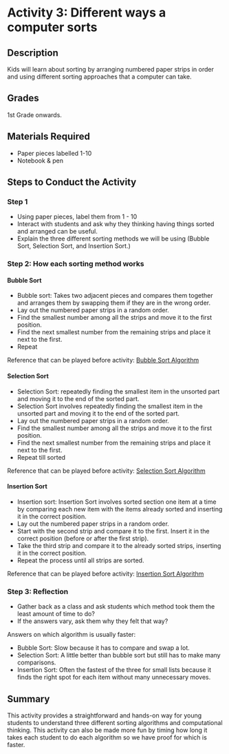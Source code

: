 # Activity 3: Different ways a computer sorts

## Description

Kids will learn about sorting by arranging numbered paper strips in order and using different sorting approaches that a computer can take.

## Grades

1st Grade onwards.

## Materials Required

* Paper pieces labelled 1-10
* Notebook & pen

## Steps to Conduct the Activity

### Step 1

* Using paper pieces, label them from 1 - 10
* Interact with students and ask why they thinking having things sorted and arranged can be useful.
* Explain the three different sorting methods we will be using (Bubble Sort, Selection Sort, and Insertion Sort.)

### Step 2: How each sorting method works

#### Bubble Sort

* Bubble sort: Takes two adjacent pieces and compares them together and arranges them by swapping them if they are in the wrong order.
* Lay out the numbered paper strips in a random order.
* Find the smallest number among all the strips and move it to the first position.
* Find the next smallest number from the remaining strips and place it next to the first.
* Repeat

Reference that can be played before activity: [Bubble Sort Algorithm](https://www.youtube.com/watch?v=JP5KkzdUEYI&t=16s)

#### Selection Sort

* Selection Sort: repeatedly finding the smallest item in the unsorted part and moving it to the end of the sorted part.
* Selection Sort involves repeatedly finding the smallest item in the unsorted part and moving it to the end of the sorted part.
* Lay out the numbered paper strips in a random order.
* Find the smallest number among all the strips and move it to the first position.
* Find the next smallest number from the remaining strips and place it next to the first.
* Repeat till sorted

Reference that can be played before activity: [Selection Sort Algorithm](https://www.youtube.com/watch?v=xWBP4lzkoyM)

#### Insertion Sort

* Insertion sort: Insertion Sort involves sorted section one item at a time by comparing each new item with the items already sorted and inserting it in the correct position.
* Lay out the numbered paper strips in a random order.
* Start with the second strip and compare it to the first. Insert it in the correct position (before or after the first strip).
* Take the third strip and compare it to the already sorted strips, inserting it in the correct position.
* Repeat the process until all strips are sorted.

Reference that can be played before activity: [Insertion Sort Algorithm](https://www.youtube.com/watch?v=OGzPmgsI-pQ)

### Step 3: Reflection

* Gather back as a class and ask students which method took them the least amount of time to do?
* If the answers vary, ask them why they felt that way?

Answers on which algorithm is usually faster:

* Bubble Sort: Slow because it has to compare and swap a lot.
* Selection Sort: A little better than bubble sort but still has to make many comparisons.
* Insertion Sort: Often the fastest of the three for small lists because it finds the right spot for each item without many unnecessary moves.

## Summary

This activity provides a straightforward and hands-on way for young students to understand three different sorting algorithms and computational thinking. This activity can also be made more fun by timing how long it takes each student to do each algorithm so we have proof for which is faster.
